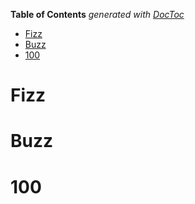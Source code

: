 <!-- START doctoc generated TOC please keep comment here to allow auto update -->
<!-- DON'T EDIT THIS SECTION, INSTEAD RE-RUN doctoc TO UPDATE -->
**Table of Contents**  *generated with [DocToc](https://github.com/thlorenz/doctoc)*

- [Fizz](#fizz)
- [Buzz](#buzz)
- [100](#100)

<!-- END doctoc generated TOC please keep comment here to allow auto update -->

# Fizz
# Buzz
# 100
